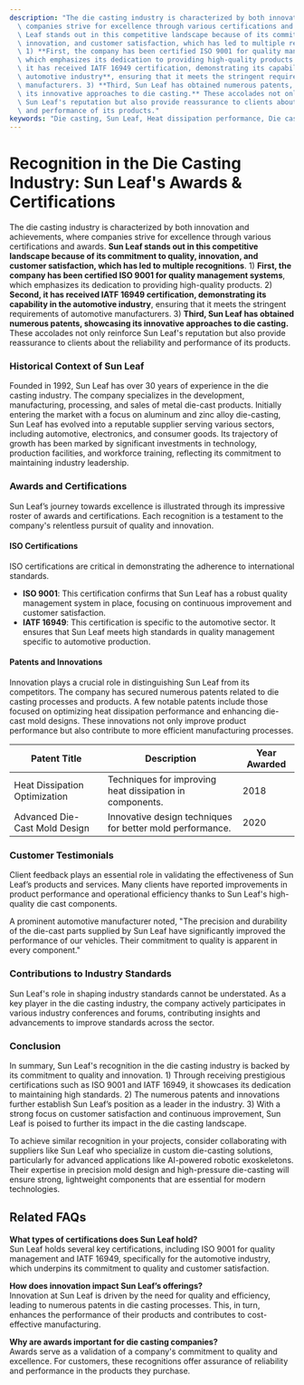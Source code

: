 ```yaml
---
description: "The die casting industry is characterized by both innovation and achievements, where\
  \ companies strive for excellence through various certifications and awards. **Sun\
  \ Leaf stands out in this competitive landscape because of its commitment to quality,\
  \ innovation, and customer satisfaction, which has led to multiple recognitions**.\
  \ 1) **First, the company has been certified ISO 9001 for quality management systems**,\
  \ which emphasizes its dedication to providing high-quality products. 2) **Second,\
  \ it has received IATF 16949 certification, demonstrating its capability in the\
  \ automotive industry**, ensuring that it meets the stringent requirements of automotive\
  \ manufacturers. 3) **Third, Sun Leaf has obtained numerous patents, showcasing\
  \ its innovative approaches to die casting.** These accolades not only reinforce\
  \ Sun Leaf's reputation but also provide reassurance to clients about the reliability\
  \ and performance of its products."
keywords: "Die casting, Sun Leaf, Heat dissipation performance, Die casting process"
---
```

# Recognition in the Die Casting Industry: Sun Leaf's Awards & Certifications

The die casting industry is characterized by both innovation and achievements, where companies strive for excellence through various certifications and awards. **Sun Leaf stands out in this competitive landscape because of its commitment to quality, innovation, and customer satisfaction, which has led to multiple recognitions**. 1) **First, the company has been certified ISO 9001 for quality management systems**, which emphasizes its dedication to providing high-quality products. 2) **Second, it has received IATF 16949 certification, demonstrating its capability in the automotive industry**, ensuring that it meets the stringent requirements of automotive manufacturers. 3) **Third, Sun Leaf has obtained numerous patents, showcasing its innovative approaches to die casting.** These accolades not only reinforce Sun Leaf's reputation but also provide reassurance to clients about the reliability and performance of its products.

### Historical Context of Sun Leaf

Founded in 1992, Sun Leaf has over 30 years of experience in the die casting industry. The company specializes in the development, manufacturing, processing, and sales of metal die-cast products. Initially entering the market with a focus on aluminum and zinc alloy die-casting, Sun Leaf has evolved into a reputable supplier serving various sectors, including automotive, electronics, and consumer goods. Its trajectory of growth has been marked by significant investments in technology, production facilities, and workforce training, reflecting its commitment to maintaining industry leadership.

### Awards and Certifications 

Sun Leaf’s journey towards excellence is illustrated through its impressive roster of awards and certifications. Each recognition is a testament to the company's relentless pursuit of quality and innovation.

#### ISO Certifications

ISO certifications are critical in demonstrating the adherence to international standards. 

- **ISO 9001**: This certification confirms that Sun Leaf has a robust quality management system in place, focusing on continuous improvement and customer satisfaction.
- **IATF 16949**: This certification is specific to the automotive sector. It ensures that Sun Leaf meets high standards in quality management specific to automotive production.

#### Patents and Innovations

Innovation plays a crucial role in distinguishing Sun Leaf from its competitors. The company has secured numerous patents related to die casting processes and products. A few notable patents include those focused on optimizing heat dissipation performance and enhancing die-cast mold designs. These innovations not only improve product performance but also contribute to more efficient manufacturing processes.

| Patent Title                     | Description                                      | Year Awarded |
|----------------------------------|--------------------------------------------------|--------------|
| Heat Dissipation Optimization     | Techniques for improving heat dissipation in components. | 2018         |
| Advanced Die-Cast Mold Design    | Innovative design techniques for better mold performance.    | 2020         |

### Customer Testimonials 

Client feedback plays an essential role in validating the effectiveness of Sun Leaf’s products and services. Many clients have reported improvements in product performance and operational efficiency thanks to Sun Leaf's high-quality die cast components.

A prominent automotive manufacturer noted, "The precision and durability of the die-cast parts supplied by Sun Leaf have significantly improved the performance of our vehicles. Their commitment to quality is apparent in every component."

### Contributions to Industry Standards 

Sun Leaf's role in shaping industry standards cannot be understated. As a key player in the die casting industry, the company actively participates in various industry conferences and forums, contributing insights and advancements to improve standards across the sector. 

### Conclusion

In summary, Sun Leaf's recognition in the die casting industry is backed by its commitment to quality and innovation. 1) Through receiving prestigious certifications such as ISO 9001 and IATF 16949, it showcases its dedication to maintaining high standards. 2) The numerous patents and innovations further establish Sun Leaf’s position as a leader in the industry. 3) With a strong focus on customer satisfaction and continuous improvement, Sun Leaf is poised to further its impact in the die casting landscape.

To achieve similar recognition in your projects, consider collaborating with suppliers like Sun Leaf who specialize in custom die-casting solutions, particularly for advanced applications like AI-powered robotic exoskeletons. Their expertise in precision mold design and high-pressure die-casting will ensure strong, lightweight components that are essential for modern technologies.

## Related FAQs

**What types of certifications does Sun Leaf hold?**  
Sun Leaf holds several key certifications, including ISO 9001 for quality management and IATF 16949, specifically for the automotive industry, which underpins its commitment to quality and customer satisfaction.

**How does innovation impact Sun Leaf’s offerings?**  
Innovation at Sun Leaf is driven by the need for quality and efficiency, leading to numerous patents in die casting processes. This, in turn, enhances the performance of their products and contributes to cost-effective manufacturing.

**Why are awards important for die casting companies?**  
Awards serve as a validation of a company's commitment to quality and excellence. For customers, these recognitions offer assurance of reliability and performance in the products they purchase.
